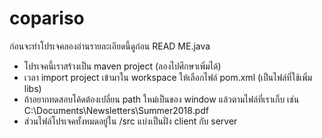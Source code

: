 # copariso

ก่อนจะทำโปรเจคลองอ่านรายละเอียดนี้ดูก่อน READ ME.java

  - โปรเจคนี้เราสร้างเป็น maven project (ลองไปศึกษาเพิ่มได้)
  - เวลา import project เข้ามาใน workspace ให้เลือกไฟล์ pom.xml (เป็นไฟล์ที่ใช้เพิ่ม libs)
  - ถ้าอยากทดสอบโค้ดต้องเปลี่ยน path ใหม่เป็นของ window แล้วตามไฟล์ที่เราเก็บ เช่น C:\Documents\Newsletters\Summer2018.pdf
  - ส่วนไฟล์โปรเจคทั้งหมดอยู่ใน /src แบ่งเป็นฝั่ง client กับ server
